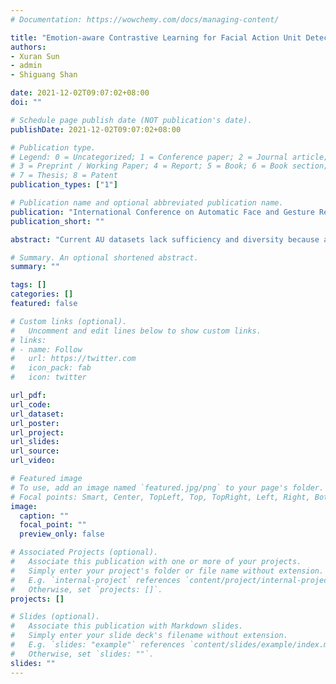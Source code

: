 ```yaml
---
# Documentation: https://wowchemy.com/docs/managing-content/

title: "Emotion-aware Contrastive Learning for Facial Action Unit Detection"
authors:
- Xuran Sun
- admin
- Shiguang Shan

date: 2021-12-02T09:07:02+08:00
doi: ""

# Schedule page publish date (NOT publication's date).
publishDate: 2021-12-02T09:07:02+08:00

# Publication type.
# Legend: 0 = Uncategorized; 1 = Conference paper; 2 = Journal article;
# 3 = Preprint / Working Paper; 4 = Report; 5 = Book; 6 = Book section;
# 7 = Thesis; 8 = Patent
publication_types: ["1"]

# Publication name and optional abbreviated publication name.
publication: "International Conference on Automatic Face and Gesture Recognition, 2021"
publication_short: ""

abstract: "Current AU datasets lack sufficiency and diversity because annotating facial action units (AUs) is laborious. The lack of labeled AU datasets bottlenecks the training of a discriminative AU detector. Compared with AUs, the basic emotional categories are relatively easy to annotate and they are highly correlated to AUs. To this end, we propose an Emotion-aware Contrastive Learning (EmoCo) framework to obtain representations that retain enough AU-related information. EmoCo leverages enormous and diverse facial images without AU annotations while labeled with the six universal facial expressions. EmoCo extends the prevalent self-supervised learning architecture of Momentum Contrast by simultaneously classifying the learned features into different emotional categories and distinguishing features within each emotional category in instance level. In the experiments, we train EmoCo using AffectNet dataset labeled with emotional categories. The EmoCo-learned features outperform other self-supervised learned representations in AU detection tasks on DISFA, BP4D, and GFT datasets. The EmoCo-pretrained models that finetuned on the AU datasets outperform most of the state-of-the-art AU detection methods."

# Summary. An optional shortened abstract.
summary: ""

tags: []
categories: []
featured: false

# Custom links (optional).
#   Uncomment and edit lines below to show custom links.
# links:
# - name: Follow
#   url: https://twitter.com
#   icon_pack: fab
#   icon: twitter

url_pdf:
url_code:
url_dataset:
url_poster:
url_project:
url_slides:
url_source:
url_video:

# Featured image
# To use, add an image named `featured.jpg/png` to your page's folder. 
# Focal points: Smart, Center, TopLeft, Top, TopRight, Left, Right, BottomLeft, Bottom, BottomRight.
image:
  caption: ""
  focal_point: ""
  preview_only: false

# Associated Projects (optional).
#   Associate this publication with one or more of your projects.
#   Simply enter your project's folder or file name without extension.
#   E.g. `internal-project` references `content/project/internal-project/index.md`.
#   Otherwise, set `projects: []`.
projects: []

# Slides (optional).
#   Associate this publication with Markdown slides.
#   Simply enter your slide deck's filename without extension.
#   E.g. `slides: "example"` references `content/slides/example/index.md`.
#   Otherwise, set `slides: ""`.
slides: ""
---
```

